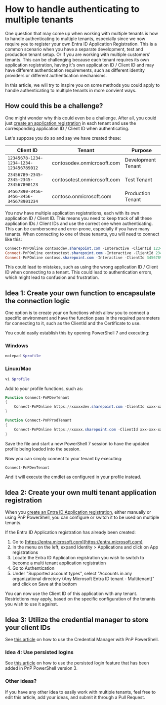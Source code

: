 # How to handle authenticating to multiple tenants

One question that may come up when working with multiple tenants is how to handle authenticating to multiple tenants, especially since we now require you to register your own Entra ID Application Registration. This is a common scenario when you have a separate development, test and production tenant setup. Or if you are working with multiple customers' tenants. This can be challenging because each tenant requires its own application registration, having it's own application ID / Client ID and may have different authentication requirements, such as different identity providers or different authentication mechanisms.

In this article, we will try to inspire you on some methods you could apply to handle authenticating to multiple tenants in more convient ways.

## How could this be a challenge?

One might wonder why this could even be a challenge. After all, you could just [create an application registration](registerapplication.md) in each tenant and use the corresponding application ID / Client ID when authenticating.

Let's suppose you do so and say we have created these:

Client ID | Tenant | Purpose
--- | --- | ---
`12345678-1234-1234-1234-123456789012` | contosodev.onmicrosoft.com | Development Tenant
`23456789-2345-2345-2345-234567890123` | contosotest.onmicrosoft.com | Test Tenant
`34567890-3456-3456-3456-345678901234` | contoso.onmicrosoft.com | Production Tenant

You now have multiple application registrations, each with its own application ID / Client ID. This means you need to keep track of all these application IDs / Client IDs and use the correct one when authenticating. This can be cumbersome and error-prone, especially if you have many tenants. When connecting to one of these tenants, you will need to connect like this:

```powershell
Connect-PnPOnline contosodev.sharepoint.com -Interactive -ClientId 12345678-1234-1234-1234-123456789012
Connect-PnPOnline contosotest.sharepoint.com -Interactive -ClientId 23456789-2345-2345-2345-234567890123
Connect-PnPOnline contoso.sharepoint.com -Interactive -ClientId 34567890-3456-3456-3456-345678901234
```

This could lead to mistakes, such as using the wrong application ID / Client ID when connecting to a tenant. This could lead to authentication errors, which might lead to confusion and frustration.

## Idea 1: Create your own function to encapsulate the connection logic

One option is to create your on functions which allow you to connect a specific environment and have the function pass in the required parameters for connecting to it, such as the ClientId and the Certificate to use.

You could easily establish this by opening PowerShell 7 and executing:

### Windows 
```powershell
notepad $profile
```
### Linux/Mac
```powershell
vi $profile
```

Add to your profile functions, such as:

```powershell
Function Connect-PnPDevTenant
{
	Connect-PnPOnline https://xxxxxdev.sharepoint.com -ClientId xxxx-xxxx-xxxx-xxx-xxxx
}

Function Connect-PnPProdTenant
{
	Connect-PnPOnline https://xxxxx.sharepoint.com -ClientId xxx-xxx-xxxx-xxxx
}
```

Save the file and start a new PowerShell 7 session to have the updated profile being loaded into the session.

Now you can simply connect to your tenant by executing:

```powershell
Connect-PnPDevTenant
```

And it will execute the cmdlet as configured in your profile instead.

## Idea 2: Create your own multi tenant application registration

When you [create an Entra ID Application registration](registerapplication.md), either manually or using PnP PowerShell, you can configure or switch it to be used on multiple tenants.

If the Entra ID Application registration has already been created:
1. Go to [https://entra.microsoft.com](https://entra.microsoft.com)
2. In the menu on the left, expand Identity > Applications and click on App registrations
3. Locate the Entra ID Application registration you wish to switch to become a multi tenant application registration
4. Go to Authentication
5. Under "Supported account types", select "Accounts in any organizational directory (Any Microsoft Entra ID tenant - Multitenant)" and click on Save at the bottom

You can now use the Client ID of this application with any tenant. Restrictions may apply, based on the specific configuration of the tenants you wish to use it against.

## Idea 3: Utilize the credential manager to store your client IDs

See [this article](credentialmanagement.md) on how to use the Credential Manager with PnP PowerShell.

### Idea 4: Use persisted logins

See [this article](persistedlogin.md) on how to use the persisted login feature that has been added in PnP PowerShell version 3.

### Other ideas?

If you have any other idea to easily work with multiple tenants, feel free to edit this article, add your ideas, and submit it through a Pull Request.
